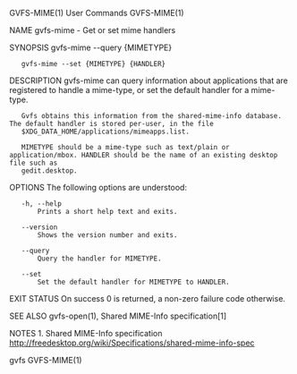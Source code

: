 GVFS-MIME(1)                                                       User Commands                                                      GVFS-MIME(1)

NAME
       gvfs-mime - Get or set mime handlers

SYNOPSIS
       gvfs-mime --query {MIMETYPE}

       gvfs-mime --set {MIMETYPE} {HANDLER}

DESCRIPTION
       gvfs-mime can query information about applications that are registered to handle a mime-type, or set the default handler for a mime-type.

       Gvfs obtains this information from the shared-mime-info database. The default handler is stored per-user, in the file
       $XDG_DATA_HOME/applications/mimeapps.list.

       MIMETYPE should be a mime-type such as text/plain or application/mbox. HANDLER should be the name of an existing desktop file such as
       gedit.desktop.

OPTIONS
       The following options are understood:

       -h, --help
           Prints a short help text and exits.

       --version
           Shows the version number and exits.

       --query
           Query the handler for MIMETYPE.

       --set
           Set the default handler for MIMETYPE to HANDLER.

EXIT STATUS
       On success 0 is returned, a non-zero failure code otherwise.

SEE ALSO
       gvfs-open(1), Shared MIME-Info specification[1]

NOTES
        1. Shared MIME-Info specification
           http://freedesktop.org/wiki/Specifications/shared-mime-info-spec

gvfs                                                                                                                                  GVFS-MIME(1)
